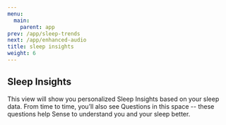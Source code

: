 ```yaml
---
menu:
  main:
    parent: app
prev: /app/sleep-trends
next: /app/enhanced-audio
title: sleep insights
weight: 6
---
```


## Sleep Insights


This view will show you personalized Sleep Insights based on your sleep data. From time to time, you’ll also see Questions in this space -- these questions help Sense to understand you and your sleep better.

